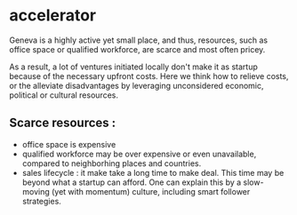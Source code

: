# accelerator

Geneva is a highly active yet small place, and thus, resources, such as office space or qualified workforce, are scarce and most often pricey. 

As a result, a lot of ventures initiated locally don't make it as startup because of the necessary upfront costs. Here we think how to relieve costs, or the alleviate disadvantages by leveraging unconsidered economic, political or cultural resources.

## Scarce resources :
- office space is expensive
- qualified workforce may be over expensive or even unavailable, compared to neighborhing places and countries.
- sales lifecycle : it make take a long time to make deal. This time may be beyond what a startup can afford. One can explain this by a slow-moving (yet with momentum) culture, including smart follower strategies.
